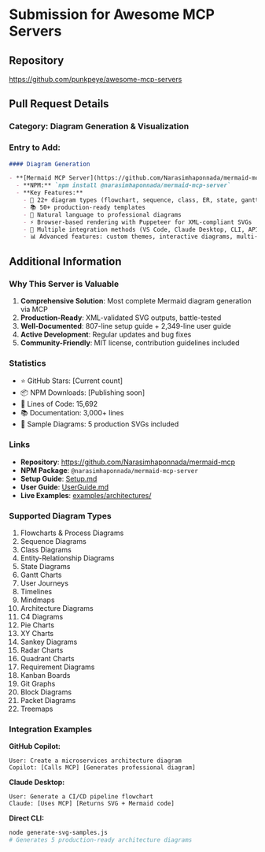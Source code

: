 # Submission for Awesome MCP Servers

## Repository
https://github.com/punkpeye/awesome-mcp-servers

## Pull Request Details

### Category: Diagram Generation & Visualization

### Entry to Add:

```markdown
#### Diagram Generation

- **[Mermaid MCP Server](https://github.com/Narasimhaponnada/mermaid-mcp)** - AI-powered Mermaid diagram generation with 22+ diagram types including flowcharts, sequence diagrams, class diagrams, ER diagrams, architecture diagrams, and more. Features 50+ pre-built templates, advanced layout engines, and exports to SVG/PNG/PDF. Works seamlessly with GitHub Copilot, Claude, Cursor, and any MCP-compatible client.
  - **NPM:** `npm install @narasimhaponnada/mermaid-mcp-server`
  - **Key Features:**
    - 🎨 22+ diagram types (flowchart, sequence, class, ER, state, gantt, architecture, etc.)
    - 📚 50+ production-ready templates
    - 🤖 Natural language to professional diagrams
    - ⚡ Browser-based rendering with Puppeteer for XML-compliant SVGs
    - 🔧 Multiple integration methods (VS Code, Claude Desktop, CLI, API)
    - 📊 Advanced features: custom themes, interactive diagrams, multi-format export
```

## Additional Information

### Why This Server is Valuable

1. **Comprehensive Solution**: Most complete Mermaid diagram generation via MCP
2. **Production-Ready**: XML-validated SVG outputs, battle-tested
3. **Well-Documented**: 807-line setup guide + 2,349-line user guide
4. **Active Development**: Regular updates and bug fixes
5. **Community-Friendly**: MIT license, contribution guidelines included

### Statistics
- ⭐ GitHub Stars: [Current count]
- 📦 NPM Downloads: [Publishing soon]
- 📝 Lines of Code: 15,692
- 📚 Documentation: 3,000+ lines
- 🎨 Sample Diagrams: 5 production SVGs included

### Links
- **Repository**: https://github.com/Narasimhaponnada/mermaid-mcp
- **NPM Package**: `@narasimhaponnada/mermaid-mcp-server`
- **Setup Guide**: [Setup.md](https://github.com/Narasimhaponnada/mermaid-mcp/blob/main/Setup.md)
- **User Guide**: [UserGuide.md](https://github.com/Narasimhaponnada/mermaid-mcp/blob/main/UserGuide.md)
- **Live Examples**: [examples/architectures/](https://github.com/Narasimhaponnada/mermaid-mcp/tree/main/mermaid-mcp-server/examples/architectures)

### Supported Diagram Types
1. Flowcharts & Process Diagrams
2. Sequence Diagrams
3. Class Diagrams
4. Entity-Relationship Diagrams
5. State Diagrams
6. Gantt Charts
7. User Journeys
8. Timelines
9. Mindmaps
10. Architecture Diagrams
11. C4 Diagrams
12. Pie Charts
13. XY Charts
14. Sankey Diagrams
15. Radar Charts
16. Quadrant Charts
17. Requirement Diagrams
18. Kanban Boards
19. Git Graphs
20. Block Diagrams
21. Packet Diagrams
22. Treemaps

### Integration Examples

**GitHub Copilot:**
```
User: Create a microservices architecture diagram
Copilot: [Calls MCP] [Generates professional diagram]
```

**Claude Desktop:**
```
User: Generate a CI/CD pipeline flowchart
Claude: [Uses MCP] [Returns SVG + Mermaid code]
```

**Direct CLI:**
```bash
node generate-svg-samples.js
# Generates 5 production-ready architecture diagrams
```
